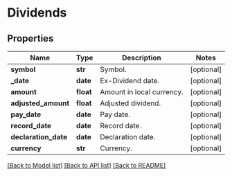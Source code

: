 # Dividends

## Properties
Name | Type | Description | Notes
------------ | ------------- | ------------- | -------------
**symbol** | **str** | Symbol. | [optional] 
**_date** | **date** | Ex-Dividend date. | [optional] 
**amount** | **float** | Amount in local currency. | [optional] 
**adjusted_amount** | **float** | Adjusted dividend. | [optional] 
**pay_date** | **date** | Pay date. | [optional] 
**record_date** | **date** | Record date. | [optional] 
**declaration_date** | **date** | Declaration date. | [optional] 
**currency** | **str** | Currency. | [optional] 

[[Back to Model list]](../README.md#documentation-for-models) [[Back to API list]](../README.md#documentation-for-api-endpoints) [[Back to README]](../README.md)


